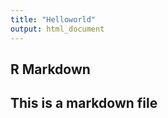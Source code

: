 ```yaml
---
title: "Helloworld"
output: html_document
---
```


## R Markdown

## This is a markdown file


